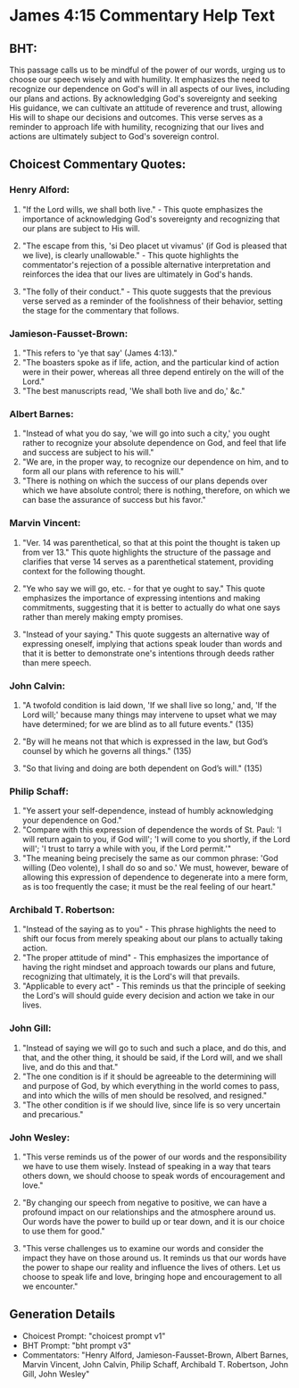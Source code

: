 # James 4:15 Commentary Help Text

## BHT:
This passage calls us to be mindful of the power of our words, urging us to choose our speech wisely and with humility. It emphasizes the need to recognize our dependence on God's will in all aspects of our lives, including our plans and actions. By acknowledging God's sovereignty and seeking His guidance, we can cultivate an attitude of reverence and trust, allowing His will to shape our decisions and outcomes. This verse serves as a reminder to approach life with humility, recognizing that our lives and actions are ultimately subject to God's sovereign control.

## Choicest Commentary Quotes:
### Henry Alford:
1. "If the Lord wills, we shall both live." - This quote emphasizes the importance of acknowledging God's sovereignty and recognizing that our plans are subject to His will.

2. "The escape from this, 'si Deo placet ut vivamus' (if God is pleased that we live), is clearly unallowable." - This quote highlights the commentator's rejection of a possible alternative interpretation and reinforces the idea that our lives are ultimately in God's hands.

3. "The folly of their conduct." - This quote suggests that the previous verse served as a reminder of the foolishness of their behavior, setting the stage for the commentary that follows.

### Jamieson-Fausset-Brown:
1. "This refers to 'ye that say' (James 4:13)." 
2. "The boasters spoke as if life, action, and the particular kind of action were in their power, whereas all three depend entirely on the will of the Lord."
3. "The best manuscripts read, 'We shall both live and do,' &c."

### Albert Barnes:
1. "Instead of what you do say, 'we will go into such a city,' you ought rather to recognize your absolute dependence on God, and feel that life and success are subject to his will."
2. "We are, in the proper way, to recognize our dependence on him, and to form all our plans with reference to his will."
3. "There is nothing on which the success of our plans depends over which we have absolute control; there is nothing, therefore, on which we can base the assurance of success but his favor."

### Marvin Vincent:
1. "Ver. 14 was parenthetical, so that at this point the thought is taken up from ver 13." This quote highlights the structure of the passage and clarifies that verse 14 serves as a parenthetical statement, providing context for the following thought.

2. "Ye who say we will go, etc. - for that ye ought to say." This quote emphasizes the importance of expressing intentions and making commitments, suggesting that it is better to actually do what one says rather than merely making empty promises.

3. "Instead of your saying." This quote suggests an alternative way of expressing oneself, implying that actions speak louder than words and that it is better to demonstrate one's intentions through deeds rather than mere speech.

### John Calvin:
1. "A twofold condition is laid down, 'If we shall live so long,' and, 'If the Lord will;' because many things may intervene to upset what we may have determined; for we are blind as to all future events." (135)

2. "By will he means not that which is expressed in the law, but God’s counsel by which he governs all things." (135)

3. "So that living and doing are both dependent on God’s will." (135)

### Philip Schaff:
1. "Ye assert your self-dependence, instead of humbly acknowledging your dependence on God."
2. "Compare with this expression of dependence the words of St. Paul: 'I will return again to you, if God will'; 'I will come to you shortly, if the Lord will'; 'I trust to tarry a while with you, if the Lord permit.'"
3. "The meaning being precisely the same as our common phrase: 'God willing (Deo volente), I shall do so and so.' We must, however, beware of allowing this expression of dependence to degenerate into a mere form, as is too frequently the case; it must be the real feeling of our heart."

### Archibald T. Robertson:
1. "Instead of the saying as to you" - This phrase highlights the need to shift our focus from merely speaking about our plans to actually taking action.
2. "The proper attitude of mind" - This emphasizes the importance of having the right mindset and approach towards our plans and future, recognizing that ultimately, it is the Lord's will that prevails.
3. "Applicable to every act" - This reminds us that the principle of seeking the Lord's will should guide every decision and action we take in our lives.

### John Gill:
1. "Instead of saying we will go to such and such a place, and do this, and that, and the other thing, it should be said, if the Lord will, and we shall live, and do this and that."
2. "The one condition is if it should be agreeable to the determining will and purpose of God, by which everything in the world comes to pass, and into which the wills of men should be resolved, and resigned."
3. "The other condition is if we should live, since life is so very uncertain and precarious."

### John Wesley:
1. "This verse reminds us of the power of our words and the responsibility we have to use them wisely. Instead of speaking in a way that tears others down, we should choose to speak words of encouragement and love."

2. "By changing our speech from negative to positive, we can have a profound impact on our relationships and the atmosphere around us. Our words have the power to build up or tear down, and it is our choice to use them for good."

3. "This verse challenges us to examine our words and consider the impact they have on those around us. It reminds us that our words have the power to shape our reality and influence the lives of others. Let us choose to speak life and love, bringing hope and encouragement to all we encounter."


## Generation Details
- Choicest Prompt: "choicest prompt v1"
- BHT Prompt: "bht prompt v3"
- Commentators: "Henry Alford, Jamieson-Fausset-Brown, Albert Barnes, Marvin Vincent, John Calvin, Philip Schaff, Archibald T. Robertson, John Gill, John Wesley"
